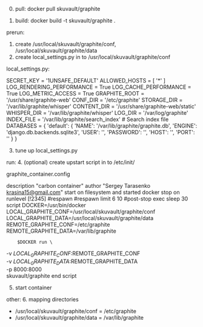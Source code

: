 0. pull:
	docker pull skuvault/graphite

0. build:
	docker build -t skuvault/graphite .

prerun:
1. create /usr/local/skuvault/graphite/conf, /usr/local/skuvault/graphite/data
2. create local_settings.py  in to /usr/local/skuvault/graphite/conf

local_settings.py:

SECRET_KEY = '1UNSAFE_DEFAULT'
ALLOWED_HOSTS = [ '*' ]
LOG_RENDERING_PERFORMANCE = True
LOG_CACHE_PERFORMANCE = True
LOG_METRIC_ACCESS = True
GRAPHITE_ROOT = '/usr/share/graphite-web'
CONF_DIR = '/etc/graphite'
STORAGE_DIR = '/var/lib/graphite/whisper'
CONTENT_DIR = '/usr/share/graphite-web/static'
WHISPER_DIR = '/var/lib/graphite/whisper'
LOG_DIR = '/var/log/graphite'
INDEX_FILE = '/var/lib/graphite/search_index'  # Search index file
DATABASES = {
    'default': {
        'NAME': '/var/lib/graphite/graphite.db',
        'ENGINE': 'django.db.backends.sqlite3',
        'USER': '',
        'PASSWORD': '',
        'HOST': '',
        'PORT': ''
    }
}

3. tune up local_settings.py

run:
4. (optional) create upstart script in to /etc/init/

graphite_container.config

description "carbon container"
author "Sergey Tarasenko krasina15@gmail.com"
start on filesystem and started docker
stop on runlevel [!2345]
#respawn
#respawn limit 6 10
#post-stop exec sleep 30
script
        DOCKER=/usr/bin/docker
        LOCAL_GRAPHITE_CONF=/usr/local/skuvault/graphite/conf
        LOCAL_GRAPHITE_DATA=/usr/local/skuvault/graphite/data
        REMOTE_GRAPHITE_CONF=/etc/graphite
        REMOTE_GRAPHITE_DATA=/var/lib/graphite

        $DOCKER run \
-v $LOCAL_GRAPHITE_CONF:$REMOTE_GRAPHITE_CONF \
-v $LOCAL_GRAPHITE_DATA:$REMOTE_GRAPHITE_DATA \
-p 8000:8000 \
skuvault/graphite
end script

5. start container

other:
6. mapping directories
- /usr/local/skuvault/graphite/conf = /etc/graphite
- /usr/local/skuvault/graphite/data = /var/lib/graphite


